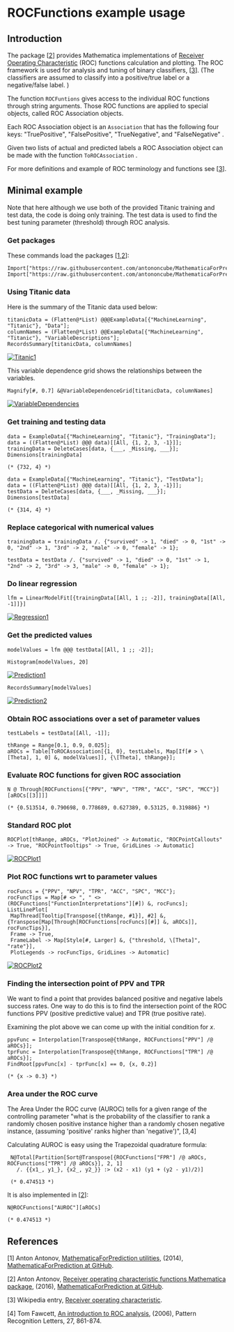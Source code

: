 # **ROCFunctions example usage**


## Introduction

The package \[[2](https://github.com/antononcube/MathematicaForPrediction/blob/master/ROCFunctions.m)\] provides Mathematica implementations of [Receiver Operating Characteristic](https://en.wikipedia.org/wiki/Receiver_operating_characteristic) (ROC) functions calculation and plotting. The ROC framework is used for analysis and tuning of binary classifiers, \[[3](https://en.wikipedia.org/wiki/Receiver_operating_characteristic)\]. (The classifiers are assumed to classify into a positive/true label or a negative/false label. )

The function `ROCFuntions` gives access to the individual ROC functions through string arguments. Those ROC functions are applied to special objects, called ROC Association objects.

Each ROC Association object is an `Association` that has the following four keys: "TruePositive", "FalsePositive", "TrueNegative", and "FalseNegative" .

Given two lists of actual and predicted labels a ROC Association object can be made with the function `ToROCAssociation` .

For more definitions and example of ROC terminology and functions see \[[3](https://en.wikipedia.org/wiki/Receiver_operating_characteristic)\].

## Minimal example

Note that here although we use both of the provided Titanic training and test data, the code is doing only training. The test data is used to find the best tuning parameter (threshold) through ROC analysis.

### Get packages

These commands load the packages \[[1](https://github.com/antononcube/MathematicaForPrediction/blob/master/MathematicaForPredictionUtilities.m),[2](https://github.com/antononcube/MathematicaForPrediction/blob/master/ROCFunctions.m)\]:

    Import["https://raw.githubusercontent.com/antononcube/MathematicaForPrediction/master/MathematicaForPredictionUtilities.m"]
    Import["https://raw.githubusercontent.com/antononcube/MathematicaForPrediction/master/ROCFunctions.m"]

### Using Titanic data

Here is the summary of the Titanic data used below:

    titanicData = (Flatten@*List) @@@ExampleData[{"MachineLearning", "Titanic"}, "Data"];
    columnNames = (Flatten@*List) @@ExampleData[{"MachineLearning", "Titanic"}, "VariableDescriptions"];
    RecordsSummary[titanicData, columnNames]

[![Titanic1][1]][1]

This variable dependence grid shows the relationships between the variables.

    Magnify[#, 0.7] &@VariableDependenceGrid[titanicData, columnNames]

[![VariableDependencies][7]][7]

### Get training and testing data

    data = ExampleData[{"MachineLearning", "Titanic"}, "TrainingData"];
    data = ((Flatten@*List) @@@ data)[[All, {1, 2, 3, -1}]];
    trainingData = DeleteCases[data, {___, _Missing, ___}];
    Dimensions[trainingData]

    (* {732, 4} *)

    data = ExampleData[{"MachineLearning", "Titanic"}, "TestData"];
    data = ((Flatten@*List) @@@ data)[[All, {1, 2, 3, -1}]];
    testData = DeleteCases[data, {___, _Missing, ___}];
    Dimensions[testData]

    (* {314, 4} *)

### Replace categorical with numerical values

    trainingData = trainingData /. {"survived" -> 1, "died" -> 0, "1st" -> 0, "2nd" -> 1, "3rd" -> 2, "male" -> 0, "female" -> 1};

    testData = testData /. {"survived" -> 1, "died" -> 0, "1st" -> 1, "2nd" -> 2, "3rd" -> 3, "male" -> 0, "female" -> 1};

### Do linear regression

    lfm = LinearModelFit[{trainingData[[All, 1 ;; -2]], trainingData[[All, -1]]}]

[![Regression1][2]][2]

### Get the predicted values

    modelValues = lfm @@@ testData[[All, 1 ;; -2]];

    Histogram[modelValues, 20]

[![Prediction1][3]][3]

    RecordsSummary[modelValues]

[![Prediction2][4]][4]

### Obtain ROC associations over a set of parameter values

    testLabels = testData[[All, -1]];

    thRange = Range[0.1, 0.9, 0.025];
    aROCs = Table[ToROCAssociation[{1, 0}, testLabels, Map[If[# > \[Theta], 1, 0] &, modelValues]], {\[Theta], thRange}];
    
### Evaluate ROC functions for given ROC association

    N @ Through[ROCFunctions[{"PPV", "NPV", "TPR", "ACC", "SPC", "MCC"}][aROCs[[3]]]]

    (* {0.513514, 0.790698, 0.778689, 0.627389, 0.53125, 0.319886} *)

### Standard ROC plot

    ROCPlot[thRange, aROCs, "PlotJoined" -> Automatic, "ROCPointCallouts" -> True, "ROCPointTooltips" -> True, GridLines -> Automatic]

[![ROCPlot1][5]][5]

### Plot ROC functions wrt to parameter values

    rocFuncs = {"PPV", "NPV", "TPR", "ACC", "SPC", "MCC"};
    rocFuncTips = Map[# <> ", " <> (ROCFunctions["FunctionInterpretations"][#]) &, rocFuncs];
    ListLinePlot[
     MapThread[Tooltip[Transpose[{thRange, #1}], #2] &, {Transpose[Map[Through[ROCFunctions[rocFuncs][#]] &, aROCs]], rocFuncTips}],
     Frame -> True, 
     FrameLabel -> Map[Style[#, Larger] &, {"threshold, \[Theta]", "rate"}], 
     PlotLegends -> rocFuncTips, GridLines -> Automatic]
     

[![ROCPlot2][6]][6]

### Finding the intersection point of PPV and TPR

We want to find a point that provides balanced positive and negative labels success rates. One way to do this is to find the intersection point of the ROC functions PPV (positive predictive value) and TPR (true positive rate).

Examining the plot above we can come up with the initial condition for $x$.

    ppvFunc = Interpolation[Transpose@{thRange, ROCFunctions["PPV"] /@ aROCs}];
    tprFunc = Interpolation[Transpose@{thRange, ROCFunctions["TPR"] /@ aROCs}];
    FindRoot[ppvFunc[x] - tprFunc[x] == 0, {x, 0.2}]

    (* {x -> 0.3} *)

### Area under the ROC curve

The Area Under the ROC curve (AUROC) tells for a given range of the controlling parameter "what is the probability of the classifier to rank a randomly chosen positive instance higher than a randomly chosen negative instance, (assuming 'positive' ranks higher than 'negative')", [3,4]

Calculating AUROC is easy using the Trapezoidal quadrature formula:

     N@Total[Partition[Sort@Transpose[{ROCFunctions["FPR"] /@ aROCs, ROCFunctions["TPR"] /@ aROCs}], 2, 1] 
       /. {{x1_, y1_}, {x2_, y2_}} :> (x2 - x1) (y1 + (y2 - y1)/2)]

     (* 0.474513 *)

It is also implemented in \[[2](https://github.com/antononcube/MathematicaForPrediction/blob/master/ROCFunctions.m)\]:

    N@ROCFunctions["AUROC"][aROCs]

    (* 0.474513 *)

## References

\[1\] Anton Antonov, 
[MathematicaForPrediction utilities](https://github.com/antononcube/MathematicaForPrediction/blob/master/MathematicaForPredictionUtilities.m), 
(2014), 
[MathematicaForPrediction at GitHub](https://github.com/antononcube/MathematicaForPrediction).

\[2\] Anton Antonov, 
[Receiver operating characteristic functions Mathematica package](https://github.com/antononcube/MathematicaForPrediction/blob/master/ROCFunctions.m), 
(2016), 
[MathematicaForPrediction at GitHub](https://github.com/antononcube/MathematicaForPrediction).

\[3\] Wikipedia entry, [Receiver operating characteristic](http://en.wikipedia.org/wiki/Receiver_operating_characteristic).

\[4\] Tom Fawcett, [An introduction to ROC analysis](https://ccrma.stanford.edu/workshops/mir2009/references/ROCintro.pdf), 
(2006), Pattern Recognition Letters, 27, 861-874.

<!---
[1]:Titanic1.png
[2]:Regression1.png
[3]:Prediction1.png
[4]:Prediction2.png
[5]:ROCPlot1.png
[6]:ROCPlot2.png
[7]:VariableDependencies.png
-->

[1]:http://i.imgur.com/VTVyV9P.png
[2]:http://i.imgur.com/d663I98.png
[3]:http://i.imgur.com/bBXsDp2.png
[4]:http://i.imgur.com/mzWjhZc.png
[5]:https://i.imgur.com/Sam8wX5.png
[6]:https://i.imgur.com/lrGRgJp.png
[7]:http://i.imgur.com/DSkPQOH.png
